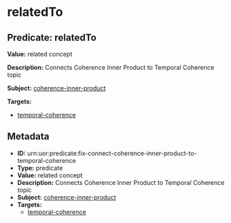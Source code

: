 # relatedTo

## Predicate: relatedTo

**Value:** related concept

**Description:** Connects Coherence Inner Product to Temporal Coherence topic

**Subject:** [coherence-inner-product](../Concepts/coherence-inner-product.md)

**Targets:**

- [temporal-coherence](../Concepts/temporal-coherence.md)

## Metadata

- **ID:** urn:uor:predicate:fix-connect-coherence-inner-product-to-temporal-coherence
- **Type:** predicate
- **Value:** related concept
- **Description:** Connects Coherence Inner Product to Temporal Coherence topic
- **Subject:** [coherence-inner-product](../Concepts/coherence-inner-product.md)
- **Targets:**
  - [temporal-coherence](../Concepts/temporal-coherence.md)
